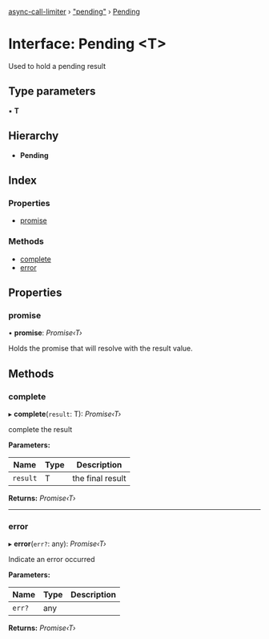 [async-call-limiter](../README.md) › ["pending"](../modules/_pending_.md) › [Pending](_pending_.pending.md)

# Interface: Pending <**T**>

Used to hold a pending result

## Type parameters

▪ **T**

## Hierarchy

* **Pending**

## Index

### Properties

* [promise](_pending_.pending.md#promise)

### Methods

* [complete](_pending_.pending.md#complete)
* [error](_pending_.pending.md#error)

## Properties

###  promise

• **promise**: *Promise‹T›*

Holds the promise that will resolve with the result value.

## Methods

###  complete

▸ **complete**(`result`: T): *Promise‹T›*

complete the result

**Parameters:**

Name | Type | Description |
------ | ------ | ------ |
`result` | T | the final result  |

**Returns:** *Promise‹T›*

___

###  error

▸ **error**(`err?`: any): *Promise‹T›*

Indicate an error occurred

**Parameters:**

Name | Type | Description |
------ | ------ | ------ |
`err?` | any |   |

**Returns:** *Promise‹T›*
